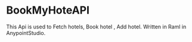 # BookMyHoteAPI
This Api is used to Fetch hotels, Book hotel , Add hotel. Written in Raml in AnypointStudio.
